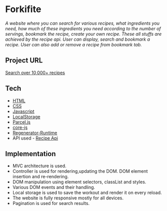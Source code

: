 # Forkifite

_A website where you can search for various recipes, what ingredients you need, how much of these ingredients you need according to the number of servings, bookmark the recipe, create your own recipe. These all stuffs are achieved by the recipe api. User can display, search and bookmark a recipe. User can also add or remove a recipe from bookmark tab._

## Project URL

[Search over 10,000+ recipes](forkizza.netlify.app)

## Tech

- [HTML](https://developer.mozilla.org/en-US/docs/Web/HTML)
- [CSS](https://developer.mozilla.org/en-US/docs/Web/CSS)
- [Javascript](https://developer.mozilla.org/en-US/docs/Web/JavaScript)
- [LocalStorage](https://developer.mozilla.org/en-US/docs/Web/API/Window/localStorage)
- [Parcel.js](https://parceljs.org/)
- [core-js](https://www.npmjs.com/package/core-js)
- [Regenerator-Runtime](https://www.npmjs.com/package/regenerator-runtime)
- API used - [Recipe Api](https://forkify-api.herokuapp.com/)

## Implementation

- MVC architecture is used.
- Controller is used for rendering,updating the DOM. DOM element insertion and re-rendering.
- DOM manipulation using element selectors, classList and styles.
- Various DOM events and their handling.
- Local storage is used to save the workout and render it on every reload.
- The website is fully responsive mostly for all devices.
- Pagination is used for search results.
